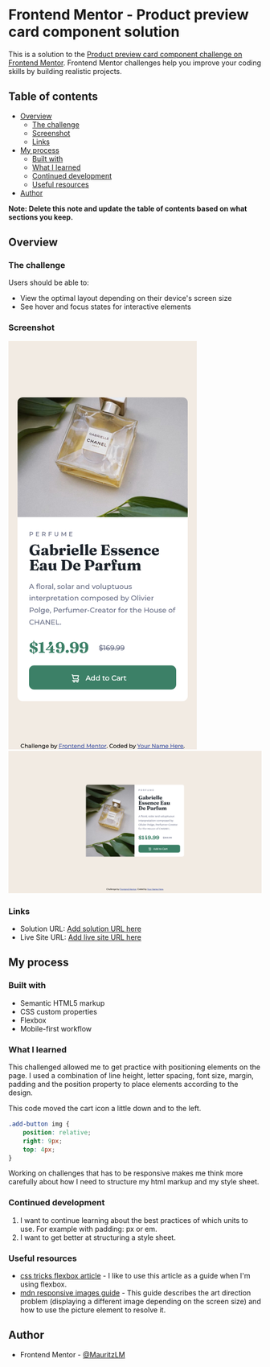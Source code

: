 # Frontend Mentor - Product preview card component solution

This is a solution to the [Product preview card component challenge on Frontend Mentor](https://www.frontendmentor.io/challenges/product-preview-card-component-GO7UmttRfa). Frontend Mentor challenges help you improve your coding skills by building realistic projects. 

## Table of contents

- [Overview](#overview)
  - [The challenge](#the-challenge)
  - [Screenshot](#screenshot)
  - [Links](#links)
- [My process](#my-process)
  - [Built with](#built-with)
  - [What I learned](#what-i-learned)
  - [Continued development](#continued-development)
  - [Useful resources](#useful-resources)
- [Author](#author)


**Note: Delete this note and update the table of contents based on what sections you keep.**

## Overview

### The challenge

Users should be able to:

- View the optimal layout depending on their device's screen size
- See hover and focus states for interactive elements

### Screenshot

![](./images/mobile-screenshot.png)
![](./images/desktop-screenshot.png)

### Links

- Solution URL: [Add solution URL here](https://your-solution-url.com)
- Live Site URL: [Add live site URL here](https://mauritzlm.github.io/product-preview-card/)

## My process

### Built with

- Semantic HTML5 markup
- CSS custom properties
- Flexbox
- Mobile-first workflow

### What I learned

This challenged allowed me to get practice with positioning elements on the page.
I used a combination of line height, letter spacing, font size, margin, padding and the position property to place elements according to the design.

This code moved the cart icon a little down and to the left.
```css
.add-button img {
    position: relative;
    right: 9px;
    top: 4px;
}
```
Working on challenges that has to be responsive makes me think more carefully about how I need to structure my html markup and my style sheet.

### Continued development

1. I want to continue learning about the best practices of which units to use. For example with padding: px or em.
2. I want to get better at structuring a style sheet. 

### Useful resources

- [css tricks flexbox article](https://css-tricks.com/snippets/css/a-guide-to-flexbox/) - I like to use this article as a guide when I'm using flexbox.
- [mdn responsive images guide](https://developer.mozilla.org/en-US/docs/Learn/HTML/Multimedia_and_embedding/Responsive_images) - This guide describes the art direction problem (displaying a different image depending on the screen size) and how to use the picture element to resolve it.

## Author

- Frontend Mentor - [@MauritzLM](https://www.frontendmentor.io/profile/MauritzLM)

